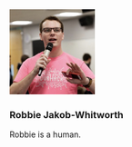<div class="meet-the-team">
    <img src="assets/images/robbie.jpg" class="meet-the-team-image" width="150" />
    <div class="meet-the-team-text">
        <h3>Robbie Jakob-Whitworth</h3>
        <p class="meet-the-team-description">Robbie is a human.</p>
    </div>
</div>
